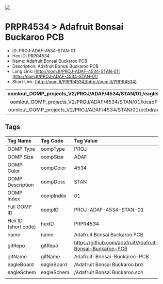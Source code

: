 


  
![][im]
# PRPR4534 > Adafruit Bonsai Buckaroo PCB

- ID: PROJ-ADAF-4534-STAN-01
- Hex ID: PRPR4534
- Name: Adafruit Bonsai Buckaroo PCB
- Description: Adafruit Bonsai Buckaroo PCB
- Long Link: [http://oom.lt/PROJ-ADAF-4534-STAN-01](http://oom.lt/PROJ-ADAF-4534-STAN-01)
- Short Link: [http://oom.lt/PRPR4534](http://oom.lt/PRPR4534)
  

|oomlout_OOMP_projects_V2/PROJ/ADAF/4534/STAN/01/eagleImage.png|oomlout_OOMP_projects_V2/PROJ/ADAF/4534/STAN/01/eagleSchemImage.png|oomlout_OOMP_projects_V2/PROJ/ADAF/4534/STAN/01/kicadPcb3dFront.png|oomlout_OOMP_projects_V2/PROJ/ADAF/4534/STAN/01/kicadPcb3dBack.png|
| :---: | :---: | :---: | :---: |
|oomlout_OOMP_projects_V2/PROJ/ADAF/4534/STAN/01/kicadPcb3d.png|oomlout_OOMP_projects_V2/PROJ/ADAF/4534/STAN/01/bomBack.png|oomlout_OOMP_projects_V2/PROJ/ADAF/4534/STAN/01/bomFront.png|oomlout_OOMP_projects_V2/PROJ/ADAF/4534/STAN/01/pcbdraw.svg|
|oomlout_OOMP_projects_V2/PROJ/ADAF/4534/STAN/01/pcbdrawBack.svg||||

## Tags
  

|Tag Name|Tag Code|Tag Value|
| :--- | :--- | :--- |
|OOMP Type|oompType|PROJ|
|OOMP Size|oompSize|ADAF|
|OOMP Color|oompColor|4534|
|OOMP Description|oompDesc|STAN|
|OOMP Index|oompIndex|01|
|Full OOMP ID|oompID|PROJ-ADAF-4534-STAN-01|
|Hex ID (short code)|hexID|PRPR4534|
|name|name|Adafruit Bonsai Buckaroo PCB|
|gitRepo|gitRepo|https://github.com/adafruit/Adafruit-Bonsai-Buckaroo-PCB|
|gitName|gitName|Adafruit-Bonsai-Buckaroo-PCB|
|eagleBoard|eagleBoard|/Adafruit Bonsai Buckaroo.brd|
|eagleSchem|eagleSchem|/Adafruit Bonsai Buckaroo.sch|
||||



[im]: PROJ/ADAF/4534/STAN/01/kicadPcb3d_450.png
